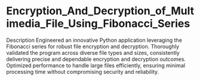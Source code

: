 # Encryption_And_Decryption_of_Multimedia_File_Using_Fibonacci_Series
Description 
Engineered an innovative Python application leveraging the Fibonacci series for robust file encryption and decryption. 
Thoroughly validated the program across diverse file types and sizes, consistently delivering precise and dependable encryption and decryption outcomes. 
Optimized performance to handle large files efficiently, ensuring minimal processing time without compromising security and reliability.
